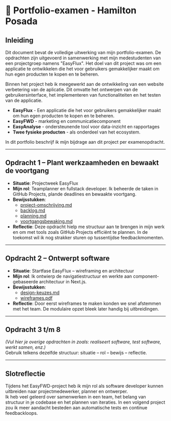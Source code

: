 # 📘 Portfolio-examen - Hamilton Posada 

## Inleiding

Dit document bevat de volledige uitwerking van mijn portfolio-examen. De opdrachten zijn uitgevoerd in samenwerking met mijn medestudenten van een projectgroep namens "EasyFlux". Het doel van dit project was om een applicatie te ontwikkelen die het voor gebruikers gemakkelijker maakt om hun egen producten te kopen en te beheren. 

Binnen het project heb ik meegewerkt aan de ontwikkeling van een website verbetering van de aplicatie. Dit omvatte het ontwerpen van de gebruikersinterface, het implementeren van functionaliteiten en het testen van de applicatie.

- **EasyFlux** - Een applicatie die het voor gebruikers gemakkelijker maakt om hun egen producten te kopen en te beheren.
- **EasyFWD** - marketing en communicatiecomponent
- **EasyAnalyse** -  ondersteunende tool voor data-inzicht en rapportages
- **Twee fysieke producten** -  als onderdeel van het ecosystem.

In dit portfolio beschrijf ik mijn bijdrage aan dit project per examenopdracht.

---

## Opdracht 1 – Plant werkzaamheden en bewaakt de voortgang

- **Situatie**: Projectweek EasyFlux
- **Mijn rol**: Teamplanner en fullstack developer. Ik beheerde de taken in GitHub Projects, plande deadlines en bewaakte voortgang.
- **Bewijsstukken**:
  - [project-omschrijving.md](./opdracht-1-werkzaamheden/project-omschrijving.md)
  - [backlog.md](./opdracht-1-werkzaamheden/backlog.md)
  - [planning.md](./opdracht-1-werkzaamheden/planning.md)
  - [voortgangsbewaking.md](./opdracht-1-werkzaamheden/voortgangsbewaking.md)
- **Reflectie**: Deze opdracht hielp me structuur aan te brengen in mijn werk en om met tools zoals GitHub Projects efficiënt te plannen. In de toekomst wil ik nog strakker sturen op tussentijdse feedbackmomenten.

---

## Opdracht 2 – Ontwerpt software

- **Situatie**: Startfase EasyFlux – wireframing en architectuur
- **Mijn rol**: Ik ontwierp de navigatiestructuur en werkte aan component-gebaseerde architectuur in Next.js.
- **Bewijsstukken**:
  - [design-keuzes.md](./opdracht-2-ontwerp/design-keuzes.md)
  - [wireframes.pdf](./opdracht-2-ontwerp/wireframes.pdf)
- **Reflectie**: Door eerst wireframes te maken konden we snel afstemmen met het team. De modulaire opzet bleek later handig bij uitbreidingen.

---

## Opdracht 3 t/m 8

*(Vul hier je overige opdrachten in zoals: realiseert software, test software, werkt samen, enz.)*  
Gebruik telkens dezelfde structuur: situatie – rol – bewijs – reflectie.

---

## Slotreflectie

Tijdens het EasyFWD-project heb ik mijn rol als software developer kunnen uitbreiden naar projectmedewerker, planner en ontwerper.  
Ik heb veel geleerd over samenwerken in een team, het belang van structuur in je codebase en het plannen van iteraties. 
In een volgend project zou ik meer aandacht besteden aan automatische tests en continue feedbackloops.